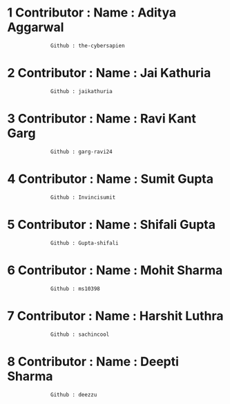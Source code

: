 # 1 Contributor : Name : Aditya Aggarwal 
                  Github : the-cybersapien 
                  
# 2 Contributor : Name : Jai Kathuria 
                  Github : jaikathuria
                  
# 3 Contributor : Name : Ravi Kant Garg 
                  Github : garg-ravi24
                  
# 4 Contributor : Name : Sumit Gupta 
                  Github : Invincisumit
                  
# 5 Contributor : Name : Shifali Gupta 
                  Github : Gupta-shifali
                  
# 6 Contributor : Name : Mohit Sharma 
                  Github : ms10398
                  
# 7 Contributor : Name : Harshit Luthra 
                  Github : sachincool

# 8 Contributor : Name : Deepti Sharma
                  Github : deezzu
                  
